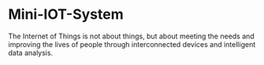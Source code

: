 # Mini-IOT-System
The Internet of Things is not about things, but about meeting the needs and improving the lives of people through interconnected devices and intelligent data analysis.
